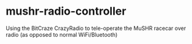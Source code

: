 # mushr-radio-controller
Using the BitCraze CrazyRadio to tele-operate the MuSHR racecar over radio (as opposed to normal WiFi/Bluetooth)
